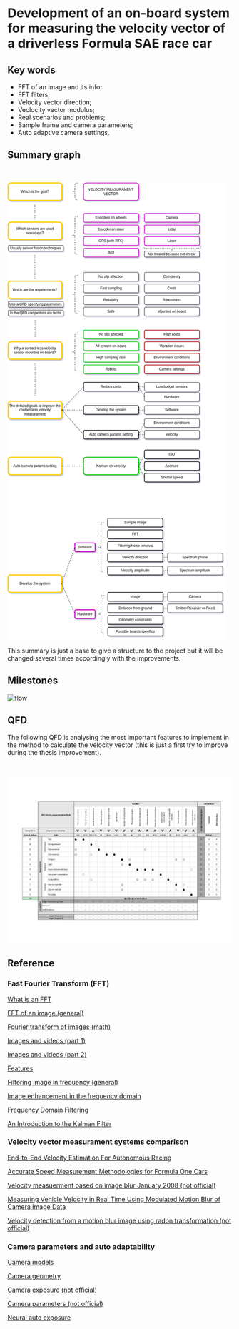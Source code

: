 # Development of an on-board system for measuring the velocity vector of a driverless Formula SAE race car

## Key words

* FFT of an image and its info;
* FFT filters;
* Velocity vector direction;
* Veclocity vector modulus;
* Real scenarios and problems;
* Sample frame and camera parameters;
* Auto adaptive camera settings.

## Summary graph

<br/>

![flow](flow.png?raw=true "Flow")

This summary is just a base to give a structure to the project but it will be changed several times accordingly with the improvements.

## Milestones

![flow](milestones.png?raw=true "Milestones")

## QFD

The following QFD is analysing the most important features to implement in the method to calculate the velocity vector (this is just a first try to improve during the thesis improvement).

<br/>

![qfd](qfd.png?raw=true "QFD")

## Reference

### Fast Fourier Transform (FFT)

[What is an FFT](https://ieeexplore.ieee.org/stamp/stamp.jsp?tp=&arnumber=1447887)

[FFT of an image (general)](https://www.cs.unm.edu/~brayer/vision/fourier.html)

[Fourier transform of images (math)](http://mstrzel.eletel.p.lodz.pl/mstrzel/pattern_rec/fft_ang.pdf)

[Images and videos (part 1)](https://didatticaonline.unitn.it/dol/pluginfile.php/739709/mod_resource/content/0/01-1%20Images%20and%20Videos.pdf)

[Images and videos (part 2)](https://didatticaonline.unitn.it/dol/pluginfile.php/739853/mod_resource/content/0/01-2%20Images%20and%20Videos.pdf)

[Features](https://didatticaonline.unitn.it/dol/pluginfile.php/800036/mod_resource/content/0/06%20Features.pdf)

[Filtering image in frequency (general)](http://paulbourke.net/miscellaneous/imagefilter/)

[Image enhancement in the frequency domain](https://www.di.univr.it/documenti/OccorrenzaIns/matdid/matdid997179.pdf)

[Frequency Domain Filtering](http://www.cs.cmu.edu/~16385/s15/lectures/Lecture3.pdf)

[An Introduction to the Kalman Filter](https://didatticaonline.unitn.it/dol/pluginfile.php/1043712/mod_resource/content/0/kalman_intro.pdf)

### Velocity vector measurament systems comparison

[End-to-End Velocity Estimation For Autonomous Racing](https://arxiv.org/pdf/2003.06917.pdf)

[Accurate Speed Measurement Methodologies for Formula One Cars](https://ieeexplore.ieee.org/abstract/document/4258488)

[Velocity measuerment based on image blur January 2008 (not official)](https://www.researchgate.net/publication/228993494_Velocity_measuerment_based_on_image_blur)

[Measuring Vehicle Velocity in Real Time Using Modulated Motion Blur of Camera Image Data](https://ieeexplore.ieee.org/document/7543532)

[Velocity detection from a motion blur image using radon transformation (not official)](https://www.researchgate.net/publication/334263992_Velocity_Detection_from_a_Motion_Blur_Image_Using_Radon_Transformation)

### Camera parameters and auto adaptability

[Camera models](https://didatticaonline.unitn.it/dol/pluginfile.php/778032/mod_resource/content/0/02%20Models.pdf)

[Camera geometry](https://didatticaonline.unitn.it/dol/pluginfile.php/796020/mod_resource/content/0/05%20Geometry.pdf)

[Camera exposure (not official)](https://www.exposureguide.com/exposure/)

[Camera parameters (not official)](https://www.borrowlenses.com/blog/shutter-speed-chart/)

[Neural auto exposure](https://light.cs.princeton.edu/wp-content/uploads/2021/04/Neural_Auto_Exposure.pdf)
